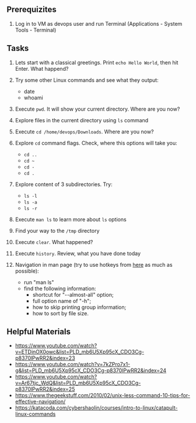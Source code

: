 ## Prerequizites

1. Log in to VM as devops user and run Terminal (Applications - System Tools - Terminal)

## Tasks

1. Lets start with a classical greetings. Print `echo Hello World`, then hit Enter. What happend?

2. Try some other Linux commands and see what they output:
    * date
    * whoami

3. Execute `pwd`. It will show your current directory. Where are you now?

4. Explore files in the current directory using `ls` command

5. Execute `cd /home/devops/Downloads`. Where are you now?

6. Explore `cd` command flags. Check, where this options will take you:
    * `cd ..`
    * `cd ~`
    * `cd -`
    * `cd .`

7. Explore content of 3 subdirectories. Try:
    * `ls -l`
    * `ls -a`
    * `ls -r`

8. Execute `man ls` to learn more about `ls` options

9. Find your way to the `/tmp` directory

10. Execute `clear`. What happened?

11. Execute `history`. Review, what you have done today

12. Navigation in man page (try to use hotkeys from [here](https://www.thegeekstuff.com/2010/02/unix-less-command-10-tips-for-effective-navigation/) as much as possible):
    * run "man ls"
    * find the following information:
        * shortcut for "--almost-all" option;
        * full option name of "-h";
        * how to skip printing group information;
        * how to sort by file size.


## Helpful Materials
- https://www.youtube.com/watch?v=ETDinOX0owc&list=PLD_mb6U5Xp95cX_CDO3Cg-p8370lPwRR2&index=23
- https://www.youtube.com/watch?v=7kZPro7x1-g&list=PLD_mb6U5Xp95cX_CDO3Cg-p8370lPwRR2&index=24
- https://www.youtube.com/watch?v=Ar67tjc_WdQ&list=PLD_mb6U5Xp95cX_CDO3Cg-p8370lPwRR2&index=25
- https://www.thegeekstuff.com/2010/02/unix-less-command-10-tips-for-effective-navigation/
- https://katacoda.com/cybershaolin/courses/intro-to-linux/catapult-linux-commands
